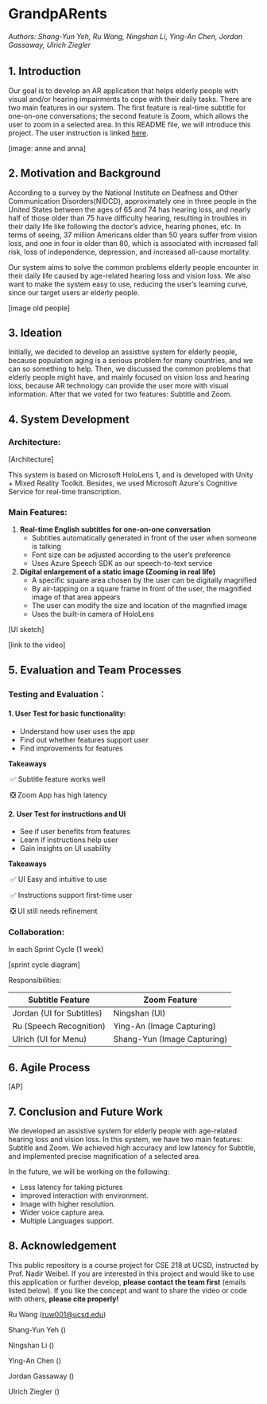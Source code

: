 # GrandpARents

###### Authors: Shang-Yun Yeh, Ru Wang, Ningshan Li, Ying-An Chen, Jordan Gassaway, Ulrich Ziegler

## 1. Introduction

Our goal is to develop an AR application that helps elderly people with visual and/or hearing impairments to cope with their daily tasks. There are two main features in our system. The first feature is real-time subtitle for one-on-one conversations; the second feature is Zoom, which allows the user to zoom in a selected area. In this README file, we will introduce this project. The user instruction is linked [here](https://github.com/WeibelLab-Teaching/CSE218_Fa19_ARengers/wiki/User-Instruction).

[image: anne and anna]

## 2. Motivation and Background
According to a survey by the National Institute on Deafness and Other Communication Disorders(NIDCD), approximately one in three people in the United States between the ages of 65 and 74 has hearing loss, and nearly half of those older than 75 have difficulty hearing, resulting in troubles in their daily life like following the doctor’s advice, hearing phones, etc. In terms of seeing, 37 million Americans older than 50 years suffer from vision loss, and one in four is older than 80, which is associated with increased fall risk, loss of independence, depression, and increased all-cause mortality.

Our system aims to solve the common problems elderly people encounter in their daily life caused by age-related hearing loss and vision loss. We also want to make the system easy to use, reducing the user’s learning curve, since our target users ar elderly people.

[image old people]

## 3. Ideation
Initially, we decided to develop an assistive system for elderly people, because population aging is a serious problem for many countries, and we can so something to help. Then, we discussed the common problems that elderly people might have, and mainly focused on vision loss and hearing loss, because AR technology can provide the user more with visual information. After that we voted for two features: Subtitle and Zoom.


## 4. System Development
### Architecture:

[Architecture]

This system is based on Microsoft HoloLens 1, and is developed with Unity + Mixed Reality Toolkit. Besides, we used Microsoft Azure's Cognitive Service for real-time transcription.

### Main Features:

1. **Real-time English subtitles for one-on-one conversation**
   - Subtitles automatically generated in front of the user when someone is talking
   - Font size can be adjusted according to the user’s preference
   - Uses Azure Speech SDK as our speech-to-text service
2. **Digital enlargement of a static image (Zooming in real life)**
   - A specific square area chosen by the user can be digitally magnified
   - By air-tapping on a square frame in front of the user, the magnified image of that area appears 
   - The user can modify the size and location of the magnified image
   - Uses the built-in camera of HoloLens

[UI sketch] 

[link to the video]

## 5. Evaluation and Team Processes

### Testing and Evaluation：

#### 1. User Test for basic functionality:

- Understand how user uses the app
- Find out whether features support user
- Find improvements for features

**Takeaways**

​	✅ Subtitle feature works well

​	❎ Zoom App has high latency



#### 2. User Test for instructions and UI

- See if user benefits from features
- Learn if instructions help user
- Gain insights on UI usability

**Takeaways**

​	✅ UI Easy and intuitive to use

​	✅ Instructions support first-time user

​	❎ UI still needs refinement



### Collaboration:

In each Sprint Cycle (1 week)

[sprint cycle diagram]

Responsibilities:

| Subtitle Feature          | Zoom Feature                |
| ------------------------- | --------------------------- |
| Jordan (UI for Subtitles) | Ningshan (UI)               |
| Ru (Speech Recognition)   | Ying-An (Image Capturing)   |
| Ulrich (UI for Menu)      | Shang-Yun (Image Capturing) |



## 6. Agile Process

[AP]



## 7. Conclusion and Future Work

We developed an assistive system for elderly people with age-related hearing loss and vision loss. In this system, we have two main features: Subtitle and Zoom. We achieved high accuracy and low latency for Subtitle, and implemented precise magnification of a selected area. 

In the future, we will be working on the following:

- Less latency for taking pictures
- Improved interaction with environment.
- Image with higher resolution.
- Wider voice capture area.
- Multiple Languages support.



## 8. Acknowledgement

This public repository is a course project for CSE 218 at UCSD, instructed by Prof. Nadir Weibel. If you are interested in this project and would like to use this application or further develop, **please contact the team first** (emails listed below). If you like the concept and want to share the video or code with others, **please cite properly!**

Ru Wang (ruw001@ucsd.edu)

Shang-Yun Yeh ()

Ningshan Li ()

Ying-An Chen ()

Jordan Gassaway ()

Ulrich Ziegler ()


